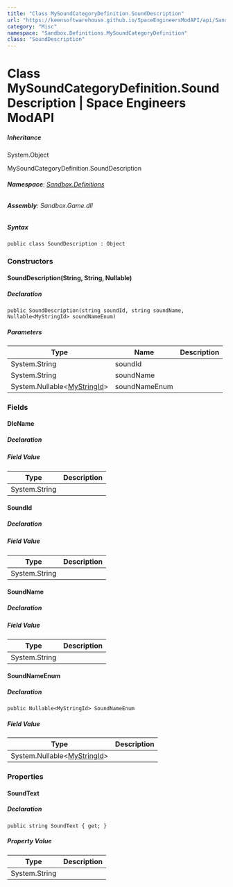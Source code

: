 ```yaml
---
title: "Class MySoundCategoryDefinition.SoundDescription"
url: "https://keensoftwarehouse.github.io/SpaceEngineersModAPI/api/Sandbox.Definitions.MySoundCategoryDefinition.SoundDescription.html"
category: "Misc"
namespace: "Sandbox.Definitions.MySoundCategoryDefinition"
class: "SoundDescription"
---
```


# Class MySoundCategoryDefinition.SoundDescription | Space Engineers ModAPI

##### Inheritance

System.Object

MySoundCategoryDefinition.SoundDescription

###### **Namespace**: [Sandbox.Definitions](https://keensoftwarehouse.github.io/SpaceEngineersModAPI/api/Sandbox.Definitions.html)

###### **Assembly**: Sandbox.Game.dll

##### Syntax

```
public class SoundDescription : Object
```

### Constructors

#### SoundDescription(String, String, Nullable<MyStringId>)

##### Declaration

```
public SoundDescription(string soundId, string soundName, Nullable<MyStringId> soundNameEnum)
```

##### Parameters

| Type | Name | Description |
| --- | --- | --- |
| System.String | soundId |     |
| System.String | soundName |     |
| System.Nullable<[MyStringId](https://keensoftwarehouse.github.io/SpaceEngineersModAPI/api/VRage.Utils.MyStringId.html)\> | soundNameEnum |     |

### Fields

#### DlcName

##### Declaration

##### Field Value

| Type | Description |
| --- | --- |
| System.String |     |

#### SoundId

##### Declaration

##### Field Value

| Type | Description |
| --- | --- |
| System.String |     |

#### SoundName

##### Declaration

##### Field Value

| Type | Description |
| --- | --- |
| System.String |     |

#### SoundNameEnum

##### Declaration

```
public Nullable<MyStringId> SoundNameEnum
```

##### Field Value

| Type | Description |
| --- | --- |
| System.Nullable<[MyStringId](https://keensoftwarehouse.github.io/SpaceEngineersModAPI/api/VRage.Utils.MyStringId.html)\> |     |

### Properties

#### SoundText

##### Declaration

```
public string SoundText { get; }
```

##### Property Value

| Type | Description |
| --- | --- |
| System.String |     |